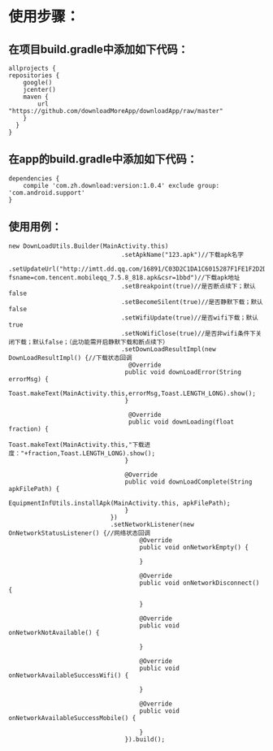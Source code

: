 使用步骤：
======================

在项目build.gradle中添加如下代码：
------------
    allprojects {
    repositories {
        google()
        jcenter()
        maven {
            url "https://github.com/downloadMoreApp/downloadApp/raw/master"
        }
      }
    }


在app的build.gradle中添加如下代码：
---------------
    dependencies {
        compile 'com.zh.download:version:1.0.4' exclude group: 'com.android.support'
    }
    
    
使用用例：
---------------
    new DownLoadUtils.Builder(MainActivity.this)
                                   .setApkName("123.apk")//下载apk名字
                                   .setUpdateUrl("http://imtt.dd.qq.com/16891/C03D2C1DA1C6015287F1FE1F2D2DAAD1.apk?fsname=com.tencent.mobileqq_7.5.8_818.apk&csr=1bbd")//下载apk地址
                                   .setBreakpoint(true)//是否断点续下；默认 false
                                   .setBecomeSilent(true)//是否静默下载；默认 false
                                   .setWifiUpdate(true)//是否wifi下载；默认 true
                                   .setNoWifiClose(true)//是否非wifi条件下关闭下载；默认false；（此功能需开启静默下载和断点续下）
                                   .setDownLoadResultImpl(new DownLoadResultImpl() {//下载状态回调
                                     @Override
                                    public void downLoadError(String errorMsg) {
                                        Toast.makeText(MainActivity.this,errorMsg,Toast.LENGTH_LONG).show();
                                    }

                                     @Override
                                     public void downLoading(float fraction) {
                                        Toast.makeText(MainActivity.this,"下载进度："+fraction,Toast.LENGTH_LONG).show();
                                    }

                                    @Override
                                    public void downLoadComplete(String apkFilePath) {
                                        EquipmentInfUtils.installApk(MainActivity.this, apkFilePath);
                                    }
                                })
                                .setNetworkListener(new OnNetworkStatusListener() {//网络状态回调
                                        @Override
                                        public void onNetworkEmpty() {

                                        }

                                        @Override
                                        public void onNetworkDisconnect() {

                                        }

                                        @Override
                                        public void onNetworkNotAvailable() {

                                        }

                                        @Override
                                        public void onNetworkAvailableSuccessWifi() {

                                        }

                                        @Override
                                        public void onNetworkAvailableSuccessMobile() {

                                        }
                                    }).build();
